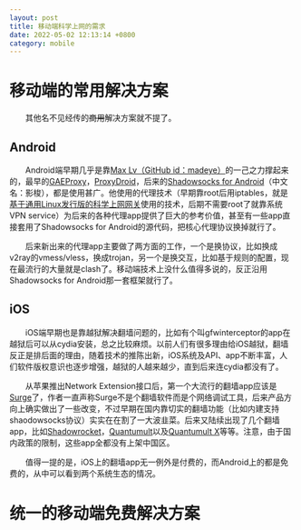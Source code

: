 ```yaml
---
layout: post
title: 移动端科学上网的需求
date: 2022-05-02 12:13:14 +0800
category: mobile
---
```

# 移动端的常用解决方案

&emsp;&emsp;其他名不见经传的~~商用~~解决方案就不提了。

## Android

&emsp;&emsp;Android端早期几乎是靠[Max Lv（GitHub id：madeye）](https://github.com/madeye)的一己之力撑起来的，最早的[GAEProxy](https://github.com/madeye/gaeproxy)，[ProxyDroid](https://github.com/madeye/proxydroid)，后来的[Shadowsocks for Android](https://github.com/shadowsocks/shadowsocks-android)（中文名：影梭），都是使用甚广。他使用的代理技术（早期靠root后用iptables，就是[基于通用Linux发行版的科学上网网关](/gateway/2022/04/27/common-linux-distribution-based-gateway)使用的技术，后期不需要root了就靠系统VPN service）为后来的各种代理app提供了巨大的参考价值，甚至有一些app直接套用了Shadowsocks for Android的源代码，把核心代理协议换掉就行了。

&emsp;&emsp;后来新出来的代理app主要做了两方面的工作，一个是换协议，比如换成v2ray的vmess/vless，换成trojan，另一个是换交互，比如基于规则的配置，现在最流行的大量就是clash了。移动端技术上没什么值得多说的，反正沿用Shadowsocks for Android那一套框架就行了。

## iOS

&emsp;&emsp;iOS端早期也是靠越狱解决翻墙问题的，比如有个叫gfwinterceptor的app在越狱后可以从cydia安装，总之比较麻烦。以前人们有很多理由给iOS越狱，翻墙反正是排后面的理由，随着技术的推陈出新，iOS系统及API、app不断丰富，人们软件版权意识也逐步增强，越狱的人越来越少，直到后来连cydia都没有了。

&emsp;&emsp;从苹果推出Network Extension接口后，第一个大流行的翻墙app应该是[Surge](https://nssurge.com/)了，作者一直声称Surge不是个翻墙软件而是个网络调试工具，后来产品方向上确实做出了一些改变，不过早期在国内靠切实的翻墙功能（比如内建支持shaodowsocks协议）实实在在割了一大波韭菜。后来又陆续出现了几个翻墙app，比如[Shadowrocket](https://apps.apple.com/us/app/shadowrocket/id932747118)，[Quantumult](https://apps.apple.com/us/app/quantumult/id1252015438)以及[Quantumult  X](https://apps.apple.com/us/app/quantumult-x/id1443988620)等等。注意，由于国内政策的限制，这些app全都没有上架中国区。

&emsp;&emsp;值得一提的是，iOS上的翻墙app无一例外是付费的，而Android上的都是免费的，从中可以看到两个系统生态的情况。

# 统一的移动端免费解决方案

